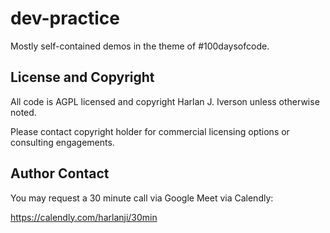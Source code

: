 # dev-practice

Mostly self-contained demos in the theme of #100daysofcode.

## License and Copyright

All code is AGPL licensed and copyright Harlan J. Iverson unless otherwise noted.

Please contact copyright holder for commercial licensing options or consulting engagements.

## Author Contact

You may request a 30 minute call via Google Meet via Calendly:

https://calendly.com/harlanji/30min
